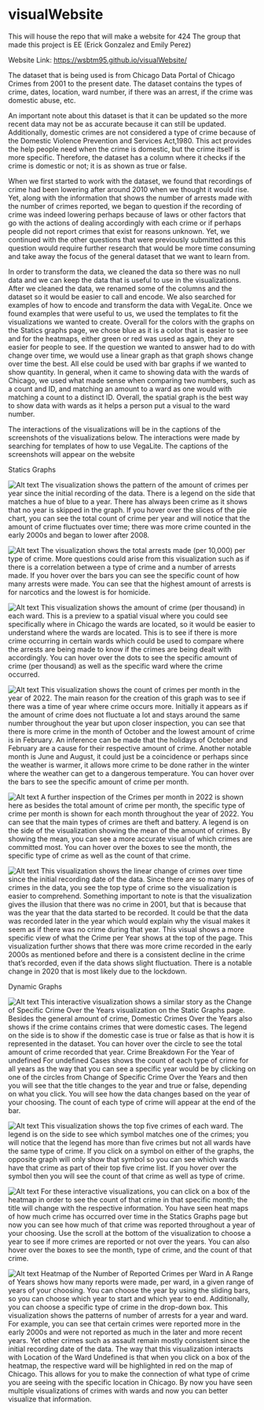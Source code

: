 # visualWebsite
This will house the repo that will make a website for 424
The group that made this project is EE (Erick Gonzalez and Emily Perez)

Website Link: https://wsbtm95.github.io/visualWebsite/

The dataset that is being used is from Chicago Data Portal of Chicago Crimes from 2001 
to the present date. The dataset contains the types of crime, dates, location, ward number, 
if there was an arrest, if the crime was domestic abuse, etc. 

An important note about this dataset is that it can be updated so the more recent data may 
not be as accurate because it can still be updated. Additionally, domestic crimes are not 
considered a type of crime because of the Domestic Violence Prevention and Services 
Act,1980. This act provides the help people need when the crime is domestic, but the 
crime itself is more specific. Therefore, the dataset has a column where it checks if the 
crime is domestic or not; it is as shown as true or false. 

When we first started to work with the dataset, we found that recordings of crime had 
been lowering after around 2010 when we thought it would rise. Yet, along with the 
information that shows the number of arrests made with the number of crimes reported, 
we began to question if the recording of crime was indeed lowering perhaps because of 
laws or other factors that go with the actions of dealing accordingly with each crime or if 
perhaps people did not report crimes that exist for reasons unknown. Yet, we continued 
with the other questions that were previously submitted as this question would require 
further research that would be more time consuming and take away the focus of the 
general dataset that we want to learn from.


In order to transform the data, we cleaned the data so there was no null data and we can 
keep the data that is useful to use in the visualizations. After we cleaned the data, we 
renamed some of the columns and the dataset so it would be easier to call and encode. We 
also searched for examples of how to encode and transform the data with VegaLite. Once 
we found examples that were useful to us, we used the templates to fit the visualizations 
we wanted to create. Overall for the colors with the graphs on the Statics graphs page, we 
chose blue as it is a color that is easier to see and for the heatmaps, either green or red 
was used as again, they are easier for people to see. If the question we wanted to answer 
had to do with change over time, we would use a linear graph as that graph shows change 
over time the best. All else could be used with bar graphs if we wanted to show quantity. 
In general, when it came to showing data with the wards of Chicago, we used what made 
sense when comparing two numbers, such as a count and ID, and matching an amount to 
a ward as one would with matching a count to a distinct ID. Overall, the spatial graph is 
the best way to show data with wards as it helps a person put a visual to the ward number. 

The interactions of the visualizations will be in the captions of the screenshots of the 
visualizations below. The interactions were made by searching for templates of how to use VegaLite. 
The captions of the screenshots will appear on the website 



Statics Graphs 



![Alt text]("Crime_Per_Year.png")
The visualization shows the pattern of the amount of crimes per year since the initial recording of the data. There is a legend on the side that matches a hue of blue to a year. There has always been crime as it shows that no year is skipped in the graph. If you hover over the slices of the pie chart, you can see the total count of crime per year and will notice that the amount of crime fluctuates over time; there was more crime counted in the early 2000s and began to lower after 2008. 


![Alt text]("Total_Arrests_per_Crime.png")
The visualization shows the total arrests made (per 10,000) per type of crime. More questions could arise from this visualization such as if there is a correlation between a type of crime and a number of arrests made. 
If you hover over the bars you can see the specific count of how many arrests were made. You can see that the highest amount of arrests is for narcotics and the lowest is for homicide. 


![Alt text]("Crimes_in_Each_Ward.png") 
This visualization shows the amount of crime (per thousand) in each ward. This is a preview to a spatial visual where you could see specifically where in Chicago the wards are located, so it would be easier to understand where the wards are located. This is to see if there is more crime occurring in certain wards which could be used to compare where the arrests are being made to know if the crimes are being dealt with accordingly.
You can hover over the dots to see the specific amount of crime (per thousand) as well as the specific ward where the crime occurred.


![Alt text]("Crime_per_Month_in_2022.png")
This visualization shows the count of crimes per month in the year of 2022. The main reason for the creation of this graph was to see if there was a time of year where crime occurs more. Initially it appears as if the amount of crime does not fluctuate a lot and stays around the same number throughout the year but upon closer inspection, you can see that there is more crime in the month of October and the lowest amount of crime is in February. An inference can be made that the holidays of October and February are a cause for their respective amount of crime. Another notable month is June and August, it could just be a coincidence or perhaps since the weather is warmer, it allows more crime to be done rather in the winter where the weather can get to a dangerous temperature. 
You can hover over the bars to see the specific amount of crime per month. 


![Alt text]("Heatmap_of_Number_and_Types_of_Crimes_per_Month_in_2022.png")
A further inspection of the Crimes per month in 2022 is shown here as besides the total amount of crime per month, the specific type of crime per month is shown for each month throughout the year of 2022.  You can see that the main types of crimes are theft and battery. A legend is on the side of the visualization showing the mean of the amount of crimes. By showing the mean, you can see a more accurate visual of which crimes are committed most. You can hover over the boxes to see the month, the specific type of crime as well as the count of that crime.


![Alt text]("Change_of_Specific_Crimes_Over_the_Years.png")
This visualization shows the linear change of crimes over time since the initial recording date of the data. Since there are so many types of crimes in the data, you see the top type of crime so the visualization is easier to comprehend. 
Something important to note is that the visualization gives the illusion that there was no crime in 2001, but that is because that was the year that the data started to be recorded. It could be that the data was recorded later in the year which would explain why the visual makes it seem as if there was no crime during that year.
This visual shows a more specific view of what the Crime per Year shows at the top of the page. This visualization further shows that there was more crime recorded in the early 2000s as mentioned before and there is a consistent decline in the crime that’s recorded, even if the data shows slight fluctuation. There is a notable change in 2020 that is most likely due to the lockdown. 




Dynamic Graphs



![Alt text]("Domestic_Crimes_Over_the_Years_and_Crime_Breakdown_for_the_Year_of_undefined_for_undefined_Cases.png")
This interactive visualization shows a similar story as the Change of Specific Crime Over the Years visualization on the Static Graphs page. Besides the general amount of crime, Domestic Crimes Over the Years also shows if the crime contains crimes that were domestic cases. The legend on the side is to show if the domestic case is true or false as that is how it is represented in the dataset. You can hover over the circle to see the total amount of crime recorded that year.
Crime Breakdown For the Year of undefined For undefined Cases shows the count of each type of crime for all years as the way that you can see a specific year would be by clicking on one of the circles from Change of Specific Crime Over the Years and then you will see that the title changes to the year and true or false, depending on what you click. You will see how the data changes based on the year of your choosing. The count of each type of crime will appear at the end of the bar.


![Alt text]("Top_Five_Crimes_of_Each_Ward.png")
This visualization shows the top five crimes of each ward. The legend is on the side to see which symbol matches one of the crimes; you will notice that the legend has more than five crimes but not all wards have the same type of crime. If you click on a symbol on either of the graphs, the opposite graph will only show that symbol so you can see which wards have that crime as part of their top five crime list. If you hover over the symbol then you will see the count of that crime as well as type of crime.


![Alt text]("The_Changing_Trend_of_undefined_in_the_Month_of_undefined_Across_All_Years_and_Heatmap_of_Number_of_Reported_Crimes_per_Month_in_Chosen_Year.png")
For these interactive visualizations, you can click on a box of the heatmap in order to see the count of that crime in that specific month; the title will change with the respective information. You have seen heat maps of how much crime has occurred over time in the Statics Graphs page but now you can see how much of that crime was reported throughout a year of your choosing. Use the scroll at the bottom of the visualization to choose a year to see if more crimes are reported or not over the years. You can also hover over the boxes to see the month, type of crime, and the count of that crime.


![Alt text]("Heatmap_of_the_Number_of_Reported_Crimes_per_Ward_in_A_Range_of_Years_and_Location_of_the_Ward_undefined.png")
Heatmap of the Number of Reported Crimes per Ward in A Range of Years shows how many reports were made, per ward, in a given range of years of your choosing. You can choose the year by using the sliding bars, so you can choose which year to start and which year to end. Additionally, you can choose a specific type of crime in the drop-down box. This visualization shows the patterns of number of arrests for a year and ward. For example, you can see that certain crimes were reported more in the early 2000s and were not reported as much in the later and more recent years. Yet other crimes such as assault remain mostly consistent since the initial recording date of the data.
The way that this visualization interacts with  Location of the Ward Undefined is that when you click on a box of the heatmap, the respective ward will be highlighted in red on the map of Chicago. This allows for you to make the connection of what type of crime you are seeing with the specific location in Chicago. By now you have seen multiple visualizations of crimes with wards and now you can better visualize that information.
